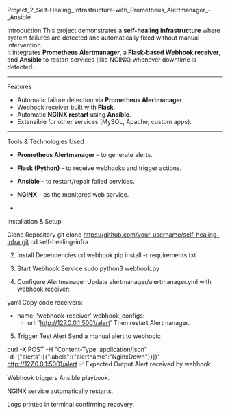 Project_2_Self-Healing_Infrastructure-with_Prometheus_Alertmanager_-_Ansible

Introduction
This project demonstrates a **self-healing infrastructure** where system failures are detected and automatically fixed without manual intervention.  
It integrates **Prometheus Alertmanager**, a **Flask-based Webhook receiver**, and **Ansible** to restart services (like NGINX) whenever downtime is detected.

---

Features
- Automatic failure detection via **Prometheus Alertmanager**.
- Webhook receiver built with **Flask**.
- Automatic **NGINX restart** using **Ansible**.
- Extensible for other services (MySQL, Apache, custom apps).

---

Tools & Technologies Used
- **Prometheus Alertmanager** – to generate alerts.  
- **Flask (Python)** – to receive webhooks and trigger actions.  
- **Ansible** – to restart/repair failed services.  
- **NGINX** – as the monitored web service.

- 
Installation & Setup

Clone Repository
git clone https://github.com/your-username/self-healing-infra.git
cd self-healing-infra

2. Install Dependencies
cd webhook
pip install -r requirements.txt

4. Start Webhook Service
sudo python3 webhook.py

5. Configure Alertmanager
Update alertmanager/alertmanager.yml with webhook receiver:

yaml
Copy code
receivers:
  - name: 'webhook-receiver'
    webhook_configs:
      - url: 'http://127.0.0.1:5001/alert'
Then restart Alertmanager.

5. Trigger Test Alert
Send a manual alert to webhook:


curl -X POST -H "Content-Type: application/json" \
-d '{"alerts":[{"labels":{"alertname":"NginxDown"}}]}' \
http://127.0.0.1:5001/alert
✅ Expected Output
Alert received by webhook.

Webhook triggers Ansible playbook.

NGINX service automatically restarts.

Logs printed in terminal confirming recovery.
